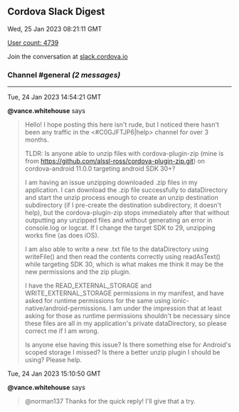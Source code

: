 ## Cordova Slack Digest
Wed, 25 Jan 2023 08:21:11 GMT

[User count: 4739](https://cordova.slack.com/)


Join the conversation at [slack.cordova.io](http://slack.cordova.io/)

### __Channel #general__ _(2 messages)_
---

Tue, 24 Jan 2023 14:54:21 GMT

__@vance.whitehouse__ says 
> Hello!  I hope posting this here isn't rude, but I noticed there hasn't been any traffic in the <#C0GJFTJP6|help> channel for over 3 months.
> 
> TLDR: Is anyone able to unzip files with cordova-plugin-zip (mine is from <https://github.com/alssl-ross/cordova-plugin-zip.git>) on cordova-android 11.0.0 targeting android SDK 30+?
> 
> I am having an issue unzipping downloaded .zip files in my application.  I can download the .zip file successfully to dataDirectory and start the unzip process enough to create an unzip destination subdirectory (if I pre-create the destination subdirectory, it doesn't help), but the cordova-plugin-zip stops immediately after that without outputting any unzipped files and without generating an error in console.log or logcat.  If I change the target SDK to 29, unzipping works fine (as does iOS).
> 
> I am also able to write a new .txt file to the dataDirectory using writeFile() and then read the contents correctly using readAsText() while targeting SDK 30, which is what makes me think it may be the new permissions and the zip plugin.
> 
> I have the READ_EXTERNAL_STORAGE and WRITE_EXTERNAL_STORAGE permissions in my manifest, and have asked for runtime permissions for the same using ionic-native/android-permissions.  I am under the impression that at least asking for those as runtime permissions shouldn't be necessary since these files are all in my application's private dataDirectory, so please correct me if I am wrong.
> 
> Is anyone else having this issue?  Is there something else for Android's scoped storage I missed?  Is there a better unzip plugin I should be using?  Please help.
> 

Tue, 24 Jan 2023 15:10:50 GMT

__@vance.whitehouse__ says 
> @norman137 Thanks for the quick reply!  I'll give that a try.
> 
